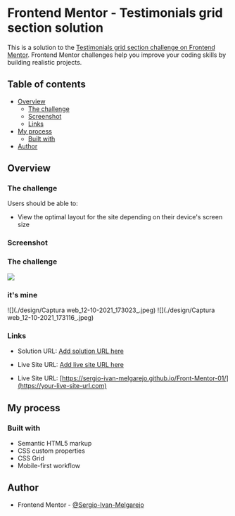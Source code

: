 # Frontend Mentor - Testimonials grid section solution

This is a solution to the [Testimonials grid section challenge on Frontend Mentor](https://www.frontendmentor.io/challenges/testimonials-grid-section-Nnw6J7Un7). Frontend Mentor challenges help you improve your coding skills by building realistic projects. 

## Table of contents

- [Overview](#overview)
  - [The challenge](#the-challenge)
  - [Screenshot](#screenshot)
  - [Links](#links)
- [My process](#my-process)
  - [Built with](#built-with)
- [Author](#author)

## Overview

### The challenge

Users should be able to:

- View the optimal layout for the site depending on their device's screen size

### Screenshot

### The challenge
![](./screenshot.jpg)

### it's mine
![](./design/Captura web_12-10-2021_173023_.jpeg)
![](./design/Captura web_12-10-2021_173116_.jpeg)

### Links

- Solution URL: [Add solution URL here](https://your-solution-url.com)

- Live Site URL: [Add live site URL here](https://sergio-ivan-melgarejo.github.io/Front-Mentor-01/)

- Live Site URL: [https://sergio-ivan-melgarejo.github.io/Front-Mentor-01/](https://your-live-site-url.com)

## My process

### Built with

- Semantic HTML5 markup
- CSS custom properties
- CSS Grid
- Mobile-first workflow


## Author

- Frontend Mentor - [@Sergio-Ivan-Melgarejo](https://www.frontendmentor.io/profile/Sergio-Ivan-Melgarejo)